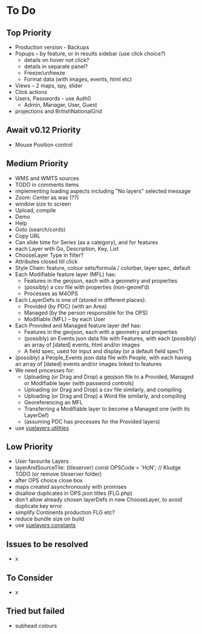 # To Do

## Top Priority

- Production version - Backups
- Popups – by feature, or in results sidebar (use click choice?)
  - details on hover not click?
  - details in separate panel?
  - Freeze/unfreeze
  - Format data (with images, events, html etc)
- Views – 2 maps, spy, slider
- Click actions
- Users, Passwords - use Auth0
  - Admin, Manager, User, Guest
- projections and BritishNationalGrid

## Await v0.12 Priority

- Mouse Position control

## Medium Priority

- WMS and WMTS sources
- TODO in comments items
- implementing loading aspects including "No layers" selected message
- Zoom: Center as was (??)
- window size to screen
- Upload, compile
- Demo
- Help
- Goto (search/cords)
- Copy URL
- Can slide time for Series (as a category), and for features
- each Layer with Go, Description, Key, List
- ChooseLayer Type in filter?
- Attributes closed till click
- Style Chain: feature, colour sets/formula / colorbar, layer spec, default
- Each Modifiable feature layer (MFL) has:
  - Features in the geojson, each with a geometry and properties
  - (possibly) a csv file with properties (non-georef’d)
  - Processes as M4OPS
- Each LayerDefs is one of (stored in different places):
  - Provided (by PDC) (with an Area)
  - Managed (by the person responsible for the OPS)
  - Modifiable (MFL) – by each User
- Each Provided and Managed feature layer def has:
  - Features in the geojson, each with a geometry and properties
  - (possibly) an Events json data file with Features, with each (possibly) an array of [dated] events, html and/or  images
  - A field spec, used for input and display (or a default field spec?)
- (possibly) a People_Events json data file with People, with each having an array of [dated] events and/or  images linked to features
- We need processes for:
  - Uploading (or Drag and Drop) a geojson file to a Provided, Managed or Modifiable layer (with password controls)
  - Uploading (or Drag and Drop) a csv file similarly, and compiling
  - Uploading (or Drag and Drop) a Word file similarly, and compiling
  - Georeferencing an MFL
  - Transferring a Modifiable layer to become a Managed one (with its LayerDef)
  - (assuming PDC has processes for the Provided layers)
- use [vuelayers utilities](https://github.com/ghettovoice/vuelayers/tree/master/src/util)

## Low Priority

- User favourite Layers
- layerAndSourceTile: (tileserver) const OPSCode = 'HcN'; // Kludge TODO (or remove tileserver folder)
- after OPS choice close box
- maps created asynchronously with promises
- disallow duplicates in OPS.json titles (FLG.php)
- don't allow already chosen layerDefs in new ChooseLayer, to avoid duplicate key error
- simplify Continents production FLG etc?
- reduce bundle size on build
- use [vuelayers constants](https://github.com/ghettovoice/vuelayers/blob/master/src/ol-ext/consts.js)

## Issues to be resolved

- x

## To Consider

- x

## Tried but failed

- subhead colours
